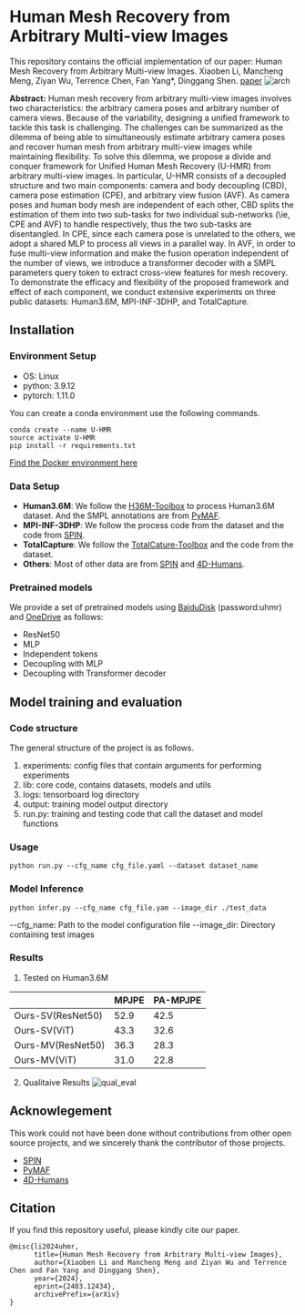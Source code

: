 # Human Mesh Recovery from Arbitrary Multi-view Images

This repository contains the official implementation of our paper: Human Mesh Recovery from Arbitrary Multi-view Images. Xiaoben Li, Mancheng Meng, Ziyan Wu, Terrence Chen, Fan Yang*, Dinggang Shen. [paper](https://arxiv.org/abs/2403.12434)
![arch](./images/framework.png)

**Abstract:** Human mesh recovery from arbitrary multi-view images involves two characteristics: the arbitrary camera poses and arbitrary number of camera views. Because of the variability, designing a unified framework to tackle this task is challenging. The challenges can be summarized as the dilemma of being able to simultaneously estimate arbitrary camera poses and recover human mesh from arbitrary multi-view images while maintaining flexibility. To solve this dilemma, we propose a divide and conquer framework for Unified Human Mesh Recovery (U-HMR) from arbitrary multi-view images. In particular, U-HMR consists of a decoupled structure and two main components: camera and body decoupling (CBD), camera pose estimation (CPE), and arbitrary view fusion (AVF). As camera poses and human body mesh are independent of each other, CBD splits the estimation of them into two sub-tasks for two individual sub-networks (\ie, CPE and AVF) to handle respectively, thus the two sub-tasks are disentangled. In CPE, since each camera pose is unrelated to the others, we adopt a shared MLP to process all views in a parallel way. In AVF, in order to fuse multi-view information and make the fusion operation independent of the number of views, we introduce a transformer decoder with a SMPL parameters query token to extract cross-view features for mesh recovery. To demonstrate the efficacy and flexibility of the proposed framework and effect of each component, we conduct extensive experiments on three public datasets: Human3.6M, MPI-INF-3DHP, and TotalCapture. 

## Installation

### Environment Setup

- OS: Linux
- python: 3.9.12
- pytorch: 1.11.0

You can create a conda environment use the following commands.

```
conda create --name U-HMR
source activate U-HMR
pip install -r requirements.txt
```
[Find the Docker environment here](https://pan.baidu.com/s/19eWya63THlsNeXJ_eDm6zg?pwd=7k7k)
### Data Setup

- **Human3.6M**: We follow the [H36M-Toolbox](https://github.com/CHUNYUWANG/H36M-Toolbox.git) to process Human3.6M dataset. And the SMPL annotations are from [PyMAF](https://github.com/HongwenZhang/PyMAF).
- **MPI-INF-3DHP**: We follow the process code from the dataset and the code from [SPIN](https://github.com/nkolot/SPIN). 
- **TotalCapture**: We follow the [TotalCature-Toolbox](https://github.com/zhezh/TotalCapture-Toolbox) and the code from the dataset.
- **Others**: Most of other data are from [SPIN](https://github.com/nkolot/SPIN) and [4D-Humans](https://github.com/shubham-goel/4D-Humans).

### Pretrained models
We provide a set of pretrained models using [BaiduDisk](https://pan.baidu.com/s/1rtV533AlhQ6PRq8u6YsGjA) (password:uhmr) and [OneDrive](https://1drv.ms/f/s!AqnMGeLS2QFOhbpt34u-GTmwNIpbRQ?e=aSWriS) as follows:
- ResNet50
- MLP
- Independent tokens
- Decoupling with MLP 
- Decoupling with Transformer decoder

## Model training and evaluation

### Code structure
The general structure of the project is as follows.
1. experiments: config files that contain arguments for performing experiments
2. lib: core code, contains datasets, models and utils
3. logs: tensorboard log directory
4. output: training model output directory
5. run.py: training and testing code that call the dataset and model functions
### Usage
```
python run.py --cfg_name cfg_file.yaml --dataset dataset_name
```
### Model Inference
```
python infer.py --cfg_name cfg_file.yam --image_dir ./test_data
```
--cfg_name: Path to the model configuration file
--image_dir: Directory containing test images

### Results
1. Tested on Human3.6M

|  |MPJPE|PA-MPJPE|
|--|--|--|
|Ours-SV(ResNet50)|52.9|42.5|
|Ours-SV(ViT)|43.3|32.6|
|Ours-MV(ResNet50)|36.3|28.3|
|Ours-MV(ViT)|31.0|22.8|

2. Qualitaive Results
![qual_eval](./images/quali_eval.jpg)
## Acknowlegement

This work could not have been done without contributions from other open source projects, and we sincerely thank the contributor of those projects.

- [SPIN](https://github.com/nkolot/SPIN)
- [PyMAF](https://github.com/HongwenZhang/PyMAF)
- [4D-Humans](https://github.com/shubham-goel/4D-Humans)


## Citation
If you find this repository useful, please kindly cite our paper.
```
@misc{li2024uhmr,
      title={Human Mesh Recovery from Arbitrary Multi-view Images}, 
      author={Xiaoben Li and Mancheng Meng and Ziyan Wu and Terrence Chen and Fan Yang and Dinggang Shen},
      year={2024},
      eprint={2403.12434},
      archivePrefix={arXiv}
}

```
